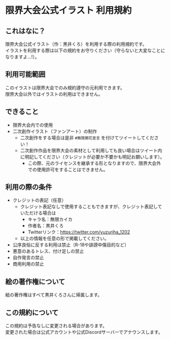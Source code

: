 # 限界大会公式イラスト 利用規約

## これはなに？

限界大会公式イラスト（作：黒井くろ）を利用する際の利用規約です。    
イラストを利用する際は以下の規約をお守りください（守らないと大変なことになりますよ...!）。

## 利用可能範囲

このイラストは限界大会でのみ規約遵守の元利用できます。   
限界大会以外ではイラストの利用はできません。

## できること

- 限界大会内での使用
- 二次創作イラスト（ファンアート）の制作
  - 二次創作をする場合は是非 `#無限開花宣言` を付けてツイートしてください！
  - 二次創作作品を限界大会の素材として利用しても良い場合はツイート内に明記してください（クレジットが必要か不要かも明記お願いします）。
    - この際、元のライセンスを継承する形となりますので、限界大会外での使用許可をすることはできません。

## 利用の際の条件

- クレジットの表記（任意）
  - クレジット表記なしで使用することもできますが、クレジット表記していただける場合は
    - キャラ名：無限カイカ
    - 作者名：黒井くろ
    - Twitterリンク：https://twitter.com/yuzuriha_1202
  - 以上の情報を任意の形で掲載してください。
- 公序良俗に反する利用は禁止（R-18や誹謗中傷目的など）
- 悪意のあるトレス、付け足しの禁止
- 自作発言の禁止
- 商用利用の禁止

## 絵の著作権について

絵の著作権はすべて黒井くろさんに帰属します。

## この規約について

この規約は予告なしに変更される場合があります。   
変更された場合は公式アカウントや公式Discordサーバーでアナウンスします。
